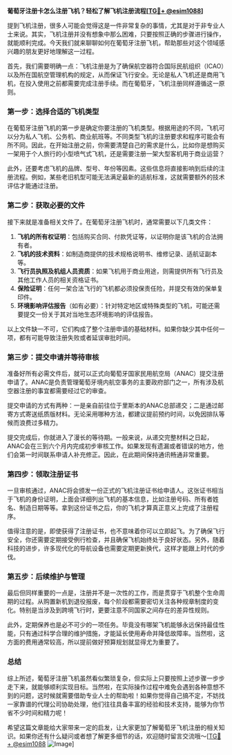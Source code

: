 **葡萄牙注册卡怎么注册飞机？轻松了解飞机注册流程[[TG💪+ @esim1088](https://t.me/s/esim1088)]**

提到飞机注册，很多人可能会觉得这是一件非常复杂的事情，尤其是对于非专业人士来说。其实，飞机注册并没有想象中那么困难，只要按照正确的步骤进行操作，就能顺利完成。今天我们就来聊聊如何在葡萄牙注册飞机，帮助那些对这个领域感兴趣的朋友更好地理解这一过程。

首先，我们需要明确一点：飞机注册是为了确保航空器符合国际民航组织（ICAO）以及所在国航空管理机构的规定，从而保证飞行安全。无论是私人飞机还是商用飞机，在投入使用之前都需要完成注册手续。而在葡萄牙，飞机注册同样遵循这一原则。

### **第一步：选择合适的飞机类型**
在葡萄牙注册飞机的第一步是确定你要注册的飞机类型。根据用途的不同，飞机可以分为私人飞机、公务机、商业航班等。不同类型飞机的注册要求和程序可能会有所不同。因此，在开始注册之前，你需要清楚自己的需求是什么，比如你是想购买一架用于个人旅行的小型喷气式飞机，还是需要注册一架大型客机用于商业运营？

此外，还要考虑飞机的品牌、型号、年份等因素。这些信息将直接影响到后续的注册流程。例如，某些老旧机型可能无法满足最新的适航标准，这就需要额外的技术评估才能通过注册。

### **第二步：获取必要的文件**
接下来就是准备相关文件了。在葡萄牙注册飞机时，通常需要以下几类文件：

1. **飞机的所有权证明**：包括购买合同、付款凭证等，以证明你是该飞机的合法拥有者。
2. **飞机的技术资料**：如制造商提供的技术规格说明书、维修记录、适航证副本等。
3. **飞行员执照及机组人员资质**：如果飞机用于商业用途，则需提供所有飞行员及其他工作人员的相关资格证书。
4. **保险证明**：任何一架合法飞行的飞机都必须投保责任险，并提交有效的保单复印件。
5. **环境影响评估报告**（如有必要）：针对特定地区或特殊类型的飞机，可能还需要提交一份关于其对当地生态环境影响的评估报告。

以上文件缺一不可，它们构成了整个注册申请的基础材料。如果你缺少其中任何一项，都有可能导致注册失败或者延误审批时间。

### **第三步：提交申请并等待审核**
准备好所有必需文件后，就可以正式向葡萄牙国家民用航空局（ANAC）提交注册申请了。ANAC是负责管理葡萄牙境内航空事务的主要政府部门之一，所有涉及航空器注册的事宜都需要经过它的审查。

提交申请的方式有两种：一是亲自前往位于里斯本的ANAC总部递交；二是通过邮寄方式寄送纸质版材料。无论采用哪种方法，都建议提前预约时间，以免因排队等候而浪费过多精力。

提交完成后，你就进入了漫长的等待期。一般来说，从递交完整材料之日起，ANAC会在三到六个月内完成初步审核工作。如果发现有遗漏或者错误的地方，他们会第一时间联系申请人补充修正。因此，在此期间保持通讯畅通非常重要。

### **第四步：领取注册证书**
一旦审核通过，ANAC将会颁发一份正式的飞机注册证书给申请人。这张证书相当于飞机的身份证明，上面会详细列出飞机的基本信息，比如注册号码、所有者姓名、制造日期等等。拿到这份证书之后，你的飞机才算真正意义上完成了注册程序。

值得注意的是，即使获得了注册证书，也不意味着你可以立即起飞。为了确保飞行安全，你还需要定期接受例行检查，并且确保飞机始终处于良好状态。另外，随着科技的进步，许多现代化的导航设备也需要定期更新换代，这样才能跟上时代的步伐。

### **第五步：后续维护与管理**
最后但同样重要的一点是，注册并不是一次性的工作，而是贯穿于飞机整个生命周期的过程。从购置新机到退役报废，每个阶段都需要密切关注各种规章制度的变化。特别是当涉及到跨境飞行时，更要注意不同国家之间存在的差异性规则。

此外，定期保养也是必不可少的一项任务。毕竟没有哪架飞机能够永远保持最佳性能，只有通过科学合理的维护措施，才能延长使用寿命并降低故障率。当然啦，这方面的费用通常较高，所以提前做好预算规划就显得尤为重要了。

### **总结**
综上所述，葡萄牙注册飞机虽然看似繁琐复杂，但实际上只要按照上述步骤一步步走下来，就能够顺利实现目标。当然啦，在实际操作过程中难免会遇到各种意想不到的问题，这时候就需要借助专业人士的帮助啦！如果你觉得自己搞不定，不妨找一家靠谱的代理公司协助处理，他们往往具备丰富的经验和技术支持，能够为你节省不少时间和精力呢！

希望这篇文章能给大家带来一定的启发，让大家更加了解葡萄牙飞机注册的相关知识。如果你还有什么疑问或者想了解更多细节的话，欢迎随时留言交流哦～[[TG💪+ @esim1088](https://t.me/s/esim1088) ![Image](https://i.postimg.cc/4NQfJmqS/Snipaste-2025-05-13-00-14-12.png)]